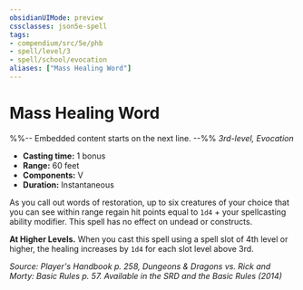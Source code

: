 ```yaml
---
obsidianUIMode: preview
cssclasses: json5e-spell
tags:
- compendium/src/5e/phb
- spell/level/3
- spell/school/evocation
aliases: ["Mass Healing Word"]
---
```

# Mass Healing Word
%%-- Embedded content starts on the next line. --%%
*3rd-level, Evocation*  

- **Casting time:** 1 bonus
- **Range:** 60 feet
- **Components:** V
- **Duration:** Instantaneous

As you call out words of restoration, up to six creatures of your choice that you can see within range regain hit points equal to `1d4` + your spellcasting ability modifier. This spell has no effect on undead or constructs.

**At Higher Levels.** When you cast this spell using a spell slot of 4th level or higher, the healing increases by `1d4` for each slot level above 3rd.

*Source: Player's Handbook p. 258, Dungeons & Dragons vs. Rick and Morty: Basic Rules p. 57. Available in the <span title='Systems Reference Document (5.1)'>SRD</span> and the Basic Rules (2014)*